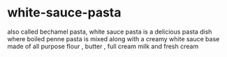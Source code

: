 # white-sauce-pasta
also called bechamel pasta, white sauce pasta is a delicious pasta dish where boiled penne pasta is mixed along with a creamy white sauce base made of all purpose flour , butter , full cream milk and fresh cream
